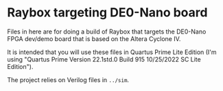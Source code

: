# Raybox targeting DE0-Nano board

Files in here are for doing a build of Raybox that targets the DE0-Nano FPGA dev/demo board
that is based on the Altera Cyclone IV.

It is intended that you will use these files in Quartus Prime Lite Edition (I'm using "Quartus Prime Version 22.1std.0 Build 915 10/25/2022 SC Lite Edition").

The project relies on Verilog files in `../sim`.

